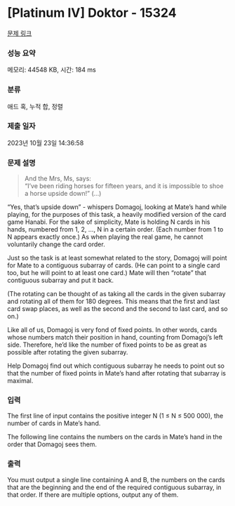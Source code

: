 # [Platinum IV] Doktor - 15324 

[문제 링크](https://www.acmicpc.net/problem/15324) 

### 성능 요약

메모리: 44548 KB, 시간: 184 ms

### 분류

애드 혹, 누적 합, 정렬

### 제출 일자

2023년 10월 23일 14:36:58

### 문제 설명

<blockquote>
<p>And the Mrs, Ms, says:<br>
“I’ve been riding horses for fifteen years, and it is impossible to shoe a horse upside down!” (...)</p>
</blockquote>

<p>“Yes, that’s upside down” - whispers Domagoj, looking at Mate’s hand while playing, for the purposes of this task, a heavily modified version of the card game Hanabi. For the sake of simplicity, Mate is holding N cards in his hands, numbered from 1, 2, …, N in a certain order. (Each number from 1 to N appears exactly once.) As when playing the real game, he cannot voluntarily change the card order.</p>

<p>Just so the task is at least somewhat related to the story, Domagoj will point for Mate to a contiguous subarray of cards. (He can point to a single card too, but he will point to at least one card.) Mate will then “rotate” that contiguous subarray and put it back.</p>

<p>(The rotating can be thought of as taking all the cards in the given subarray and rotating all of them for 180 degrees. This means that the first and last card swap places, as well as the second and the second to last card, and so on.)</p>

<p>Like all of us, Domagoj is very fond of fixed points. In other words, cards whose numbers match their position in hand, counting from Domagoj’s left side. Therefore, he’d like the number of fixed points to be as great as possible after rotating the given subarray.</p>

<p>Help Domagoj find out which contiguous subarray he needs to point out so that the number of fixed points in Mate’s hand after rotating that subarray is maximal.</p>

### 입력 

 <p>The first line of input contains the positive integer N (1 ≤ N ≤ 500 000), the number of cards in Mate’s hand.</p>

<p>The following line contains the numbers on the cards in Mate’s hand in the order that Domagoj sees them.</p>

### 출력 

 <p>You must output a single line containing A and B, the numbers on the cards that are the beginning and the end of the required contiguous subarray, in that order. If there are multiple options, output any of them.</p>

